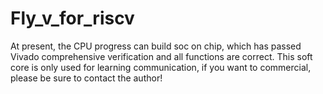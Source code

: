 # Fly_v_for_riscv
 At present, the CPU progress can build soc on chip, which has passed Vivado comprehensive verification and all functions are correct.    This soft core is only used for learning communication, if you want to commercial, please be sure to contact the author! 
